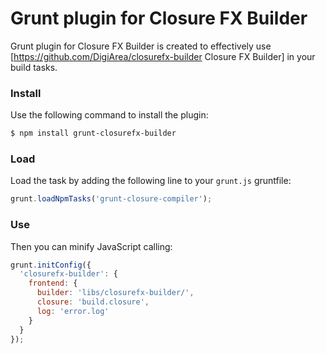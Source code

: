 Grunt plugin for Closure FX Builder
===================================

Grunt plugin for Closure FX Builder is created to effectively use [https://github.com/DigiArea/closurefx-builder Closure FX Builder] in your build tasks.

### Install

Use the following command to install the plugin:
```bash
$ npm install grunt-closurefx-builder
```

### Load

Load the task by adding the following line to your `grunt.js` gruntfile:
```javascript
grunt.loadNpmTasks('grunt-closure-compiler');
```

### Use
Then you can minify JavaScript calling:
```javascript
grunt.initConfig({
  'closurefx-builder': {
    frontend: {
      builder: 'libs/closurefx-builder/',
      closure: 'build.closure',
      log: 'error.log'
    }
  }
});
```
